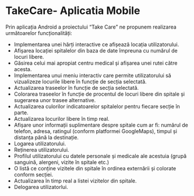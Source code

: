 # TakeCare- Aplicatia Mobile

Prin aplicația Android a proiectului “Take Care” ne propunem realizarea următoarelor 
funcționalități:
- Implementarea unei hărți interactive ce afișează locația utilizatorului. 
- Afișarea locației spitalelor din baza de date împreuna cu numărul de locuri libere. 
- Găsirea celui mai apropiat centru medical și afișarea unei rutei către acesta. 
- Implementarea unui meniu interactiv care permite utilizatorului să vizualizeze locurile 
libere în funcție de secția selectată.
- Actualizarea traseelor în funcție de secția selectată. 
- Colorarea traseelor în funcție de procentul de locuri libere din spitale și sugerarea unor 
trasee alternative. 
- Actualizarea culorilor indicatoarelor spitalelor pentru fiecare secție în parte. 
- Actualizarea locurilor libere în timp real. 
- Afișare unor informații suplimentare despre spitale cum ar fi: numărul de telefon, 
adresa, ratingul (conform platformei GoogleMaps), timpul și distanța până la destinație. 
- Logarea utilizatorului.
- Reținerea utilizatorului.
- Profilul utilizatorului cu datele personale și medicale ale acestuia (grupă sanguină, 
alergeni, vizite în spitale etc.)
- O listă ce conține vizitele din spitale în ordinea externării și colorate conform secției.
- Actualizarea în timp real a listei vizitelor din spitale.
- Delogarea utilizatorlui.

